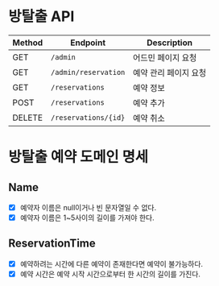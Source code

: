 # 방탈출 API

| Method | Endpoint             | Description  |
|--------|----------------------|--------------|
| GET    | `/admin`             | 어드민 페이지 요청   |
| GET    | `/admin/reservation` | 예약 관리 페이지 요청 |
| GET    | `/reservations`      | 예약 정보        |
| POST   | `/reservations`      | 예약 추가        |
| DELETE | `/reservations/{id}` | 예약 취소        |

# 방탈출 예약 도메인 명세

## Name

- [x] 예약자 이름은 null이거나 빈 문자열일 수 없다.
- [x] 예약자 이름은 1~5사이의 길이를 가져야 한다.

## ReservationTime

- [x] 예약하려는 시간에 다른 예약이 존재한다면 예약이 불가능하다.
- [x] 예약 시간은 예약 시작 시간으로부터 한 시간의 길이를 가진다.
